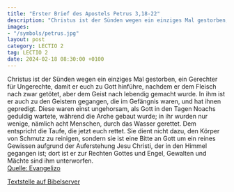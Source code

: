 ```yaml
---
title: "Erster Brief des Apostels Petrus 3,18-22"
description: "Christus ist der Sünden wegen ein einziges Mal gestorben, ein Gerechter für Ungerechte, damit er euch zu Gott hinführe, nachdem er dem Fleisch nach zwar getötet, aber dem Geist nach lebendig gemacht wurde. In ihm ist er auch zu den Geistern gegangen, die im Gefängnis waren, und h...."
images:
- "/symbols/petrus.jpg"
layout: post
category: LECTIO 2
tag: LECTIO 2
date: 2024-02-18 08:30:00 +0100
---
```

Christus ist der Sünden wegen ein einziges Mal gestorben, ein Gerechter für Ungerechte, damit er euch zu Gott hinführe, nachdem er dem Fleisch nach zwar getötet, aber dem Geist nach lebendig gemacht wurde.
In ihm ist er auch zu den Geistern gegangen, die im Gefängnis waren, und hat ihnen gepredigt.<!--more-->
Diese waren einst ungehorsam, als Gott in den Tagen Noachs geduldig wartete, während die Arche gebaut wurde; in ihr wurden nur wenige, nämlich acht Menschen, durch das Wasser gerettet.
Dem entspricht die Taufe, die jetzt euch rettet. Sie dient nicht dazu, den Körper von Schmutz zu reinigen, sondern sie ist eine Bitte an Gott um ein reines Gewissen aufgrund der Auferstehung Jesu Christi,
der in den Himmel gegangen ist; dort ist er zur Rechten Gottes und Engel, Gewalten und Mächte sind ihm unterworfen.<br>
[Quelle: Evangelizo](https://evangeliumtagfuertag.org/DE/gospel)

[Textstelle auf Bibelserver](https://www.bibleserver.com/EU/1.Petrus3,18-22)
